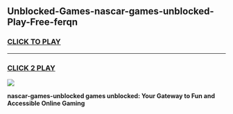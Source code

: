 
## Unblocked-Games-nascar-games-unblocked-Play-Free-ferqn
<h3>
<a href="https://premium76.site?title=nascar-games-unblocked&ref=17A">CLICK TO PLAY</a></h3>
<hr>

<h3>
<a href="https://premium76.site?title=nascar-games-unblocked&ref=17A">CLICK 2 PLAY</a>
  
</h3>

<a href="https://premium76.site?title=nascar-games-unblocked&ref=17A"><img src="https://clearcache.store/games.png"></a>


**nascar-games-unblocked games unblocked: Your Gateway to Fun and Accessible Online Gaming**
